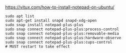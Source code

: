 https://vitux.com/how-to-install-notepad-on-ubuntu/

```shell
sudo apt list
sudo apt-get install snapd snapd-xdg-open
sudo snap install notepad-plus-plus
sudo snap connect notepad-plus-plus:process-control
sudo snap connect notepad-plus-plus:removable-media
sudo snap connect notepad-plus-plus:hardware-observe
sudo snap connect notepad-plus-plus:cups-control
# MUST restart to take effect
```

